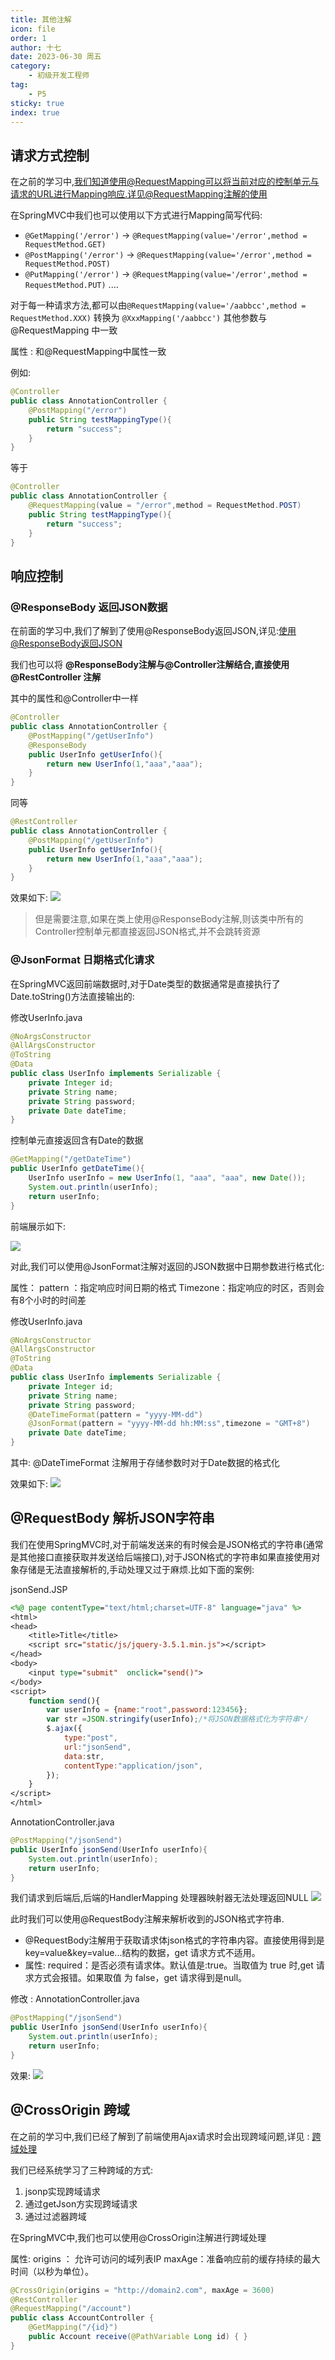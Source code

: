 ```yaml
---
title: 其他注解
icon: file
order: 1
author: 十七
date: 2023-06-30 周五
category:
	- 初级开发工程师
tag:
	- P5
sticky: true
index: true
---
```


## 请求方式控制

在之前的学习中,我们知道使用@RequestMapping可以将当前对应的控制单元与请求的URL进行Mapping响应.详见[@RequestMapping注解的使用](../05_路径映射与RESTful风格/路径映射与RESTful风格.md#@RequestMapping注解的使用)

在SpringMVC中我们也可以使用以下方式进行Mapping简写代码:
- `@GetMapping('/error')`  ->  `@RequestMapping(value='/error',method = RequestMethod.GET)`
- `@PostMapping('/error')`  ->  `@RequestMapping(value='/error',method = RequestMethod.POST)`
- `@PutMapping('/error')`  ->  `@RequestMapping(value='/error',method = RequestMethod.PUT)`
.... 

对于每一种请求方法,都可以由`@RequestMapping(value='/aabbcc',method = RequestMethod.XXX)` 转换为  `@XxxMapping('/aabbcc')` 其他参数与@RequestMapping 中一致

属性 : 和@RequestMapping中属性一致

例如: 

```Java
@Controller
public class AnnotationController {
    @PostMapping("/error")
    public String testMappingType(){
        return "success";
    }
}
```

等于

```Java
@Controller
public class AnnotationController {
    @RequestMapping(value = "/error",method = RequestMethod.POST)
    public String testMappingType(){
        return "success";
    }
}
```


## 响应控制

### @ResponseBody 返回JSON数据

在前面的学习中,我们了解到了使用@ResponseBody返回JSON,详见:[使用@ResponseBody返回JSON](../08_响应处理/响应处理.md#使用@ResponseBody返回JSON)

我们也可以将 **@ResponseBody注解与@Controller注解结合,直接使用@RestController 注解**

其中的属性和@Controller中一样

```Java
@Controller
public class AnnotationController {
    @PostMapping("/getUserInfo")
    @ResponseBody
    public UserInfo getUserInfo(){
        return new UserInfo(1,"aaa","aaa");
    }
}
```

同等

```Java
@RestController
public class AnnotationController {
    @PostMapping("/getUserInfo")
    public UserInfo getUserInfo(){
        return new UserInfo(1,"aaa","aaa");
    }
}
```

效果如下:
![](./assets/image-20230630162134996.png)

> 但是需要注意,如果在类上使用@ResponseBody注解,则该类中所有的Controller控制单元都直接返回JSON格式,并不会跳转资源

### @JsonFormat 日期格式化请求

在SpringMVC返回前端数据时,对于Date类型的数据通常是直接执行了Date.toString()方法直接输出的:

修改UserInfo.java
```Java
@NoArgsConstructor
@AllArgsConstructor
@ToString
@Data
public class UserInfo implements Serializable {
    private Integer id;
    private String name;
    private String password;
    private Date dateTime;
}
```

控制单元直接返回含有Date的数据
```Java
@GetMapping("/getDateTime")
public UserInfo getDateTime(){
	UserInfo userInfo = new UserInfo(1, "aaa", "aaa", new Date());
	System.out.println(userInfo);
	return userInfo;
}
```

前端展示如下:

![](./assets/image-20230630164246694.png)


对此,我们可以使用@JsonFormat注解对返回的JSON数据中日期参数进行格式化:

属性：
pattern ：指定响应时间日期的格式
Timezone：指定响应的时区，否则会有8个小时的时间差

修改UserInfo.java
```Java
@NoArgsConstructor
@AllArgsConstructor
@ToString
@Data
public class UserInfo implements Serializable {
    private Integer id;
    private String name;
    private String password;
    @DateTimeFormat(pattern = "yyyy-MM-dd")
    @JsonFormat(pattern = "yyyy-MM-dd hh:MM:ss",timezone = "GMT+8")
    private Date dateTime;
}
```

其中: @DateTimeFormat 注解用于存储参数时对于Date数据的格式化

效果如下: 
![](./assets/image-20230630163720512.png)

## @RequestBody 解析JSON字符串

我们在使用SpringMVC时,对于前端发送来的有时候会是JSON格式的字符串(通常是其他接口直接获取并发送给后端接口),对于JSON格式的字符串如果直接使用对象存储是无法直接解析的,手动处理又过于麻烦.比如下面的案例:

jsonSend.JSP
```JSP
<%@ page contentType="text/html;charset=UTF-8" language="java" %>
<html>
<head>
    <title>Title</title>
    <script src="static/js/jquery-3.5.1.min.js"></script>
</head>
<body>
    <input type="submit"  onclick="send()">
</body>
<script>
    function send(){
        var userInfo = {name:"root",password:123456};
        var str =JSON.stringify(userInfo);/*将JSON数据格式化为字符串*/
        $.ajax({
            type:"post",
            url:"jsonSend",
            data:str,
            contentType:"application/json",
        });
    }
</script>
</html>
```

AnnotationController.java
```Java
@PostMapping("/jsonSend")
public UserInfo jsonSend(UserInfo userInfo){
	System.out.println(userInfo);
	return userInfo;
}
```

我们请求到后端后,后端的HandlerMapping 处理器映射器无法处理返回NULL
![](./assets/image-20230630174644136.png)

此时我们可以使用@RequestBody注解来解析收到的JSON格式字符串.

- @RequestBody注解用于获取请求体json格式的字符串内容。直接使用得到是 key=value&key=value...结构的数据，get 请求方式不适用。
- 属性: required：是否必须有请求体。默认值是:true。当取值为 true 时,get 请求方式会报错。如果取值 为 false，get 请求得到是null。

修改 : AnnotationController.java
```Java
@PostMapping("/jsonSend")
public UserInfo jsonSend(UserInfo userInfo){
	System.out.println(userInfo);
	return userInfo;
}
```

效果:
![](./assets/image-20230630172904263.png)

## @CrossOrigin 跨域

在之前的学习中,我们已经了解到了前端使用Ajax请求时会出现跨域问题,详见 : [跨域处理](../../../04_JavaEE技术/06_Ajax/04_跨域处理/跨域处理.md)

我们已经系统学习了三种跨域的方式:
1. jsonp实现跨域请求
2. 通过getJson方实现跨域请求
3. 通过过滤器跨域

在SpringMVC中,我们也可以使用@CrossOrigin注解进行跨域处理


属性:
origins  ： 允许可访问的域列表IP
maxAge：准备响应前的缓存持续的最大时间（以秒为单位）。

```Java
@CrossOrigin(origins = "http://domain2.com", maxAge = 3600)
@RestController
@RequestMapping("/account")
public class AccountController {
    @GetMapping("/{id}")
    public Account receive(@PathVariable Long id) { }
}
```

